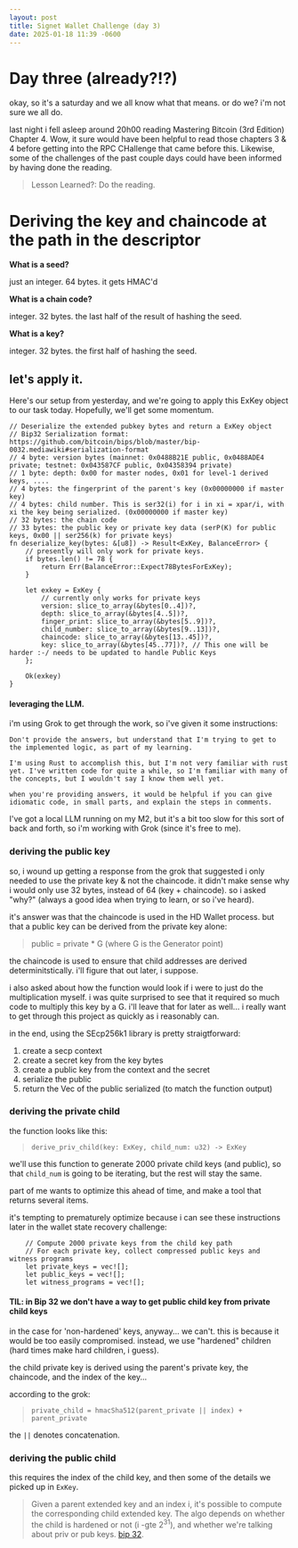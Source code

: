 ```yaml
---
layout: post
title: Signet Wallet Challenge (day 3)
date: 2025-01-18 11:39 -0600
---
```



# Day three (already?!?)

okay, so it's a saturday and we all know what that means. or do we? i'm not sure we all do.

last night i fell asleep around 20h00 reading Mastering Bitcoin (3rd Edition) Chapter 4. Wow, it sure would have been helpful to read those chapters 3 & 4 before getting into the RPC CHallenge that came before this. Likewise, some of the challenges of the past couple days could have been informed by having done the reading.

> Lesson Learned?: Do the reading.

# Deriving the key and chaincode at the path in the descriptor

**What is a seed?**

just an integer. 64 bytes. it gets HMAC'd

**What is a chain code?**

integer. 32 bytes. the last half of the result of hashing the seed.

**What is a key?**

integer. 32 bytes. the first half of hashing the seed.

## let's apply it.

Here's our setup from yesterday, and we're going to apply this ExKey object to our task today. Hopefully, we'll get some momentum.


```
// Deserialize the extended pubkey bytes and return a ExKey object
// Bip32 Serialization format: https://github.com/bitcoin/bips/blob/master/bip-0032.mediawiki#serialization-format
// 4 byte: version bytes (mainnet: 0x0488B21E public, 0x0488ADE4 private; testnet: 0x043587CF public, 0x04358394 private)
// 1 byte: depth: 0x00 for master nodes, 0x01 for level-1 derived keys, ....
// 4 bytes: the fingerprint of the parent's key (0x00000000 if master key)
// 4 bytes: child number. This is ser32(i) for i in xi = xpar/i, with xi the key being serialized. (0x00000000 if master key)
// 32 bytes: the chain code
// 33 bytes: the public key or private key data (serP(K) for public keys, 0x00 || ser256(k) for private keys)
fn deserialize_key(bytes: &[u8]) -> Result<ExKey, BalanceError> {
    // presently will only work for private keys.
    if bytes.len() != 78 {
        return Err(BalanceError::Expect78BytesForExKey);
    }

    let exkey = ExKey {
        // currently only works for private keys
        version: slice_to_array(&bytes[0..4])?,
        depth: slice_to_array(&bytes[4..5])?,
        finger_print: slice_to_array(&bytes[5..9])?,
        child_number: slice_to_array(&bytes[9..13])?,
        chaincode: slice_to_array(&bytes[13..45])?,
        key: slice_to_array(&bytes[45..77])?, // This one will be harder :-/ needs to be updated to handle Public Keys
    };

    Ok(exkey)
}

```

#### leveraging the LLM.

i'm using Grok to get through the work, so i've given it some instructions:

```
Don't provide the answers, but understand that I'm trying to get to the implemented logic, as part of my learning.

I'm using Rust to accomplish this, but I'm not very familiar with rust yet. I've written code for quite a while, so I'm familiar with many of the concepts, but I wouldn't say I know them well yet.

when you're providing answers, it would be helpful if you can give idiomatic code, in small parts, and explain the steps in comments.

```

I've got a local LLM running on my M2, but it's a bit too slow for this sort of back and forth, so i'm working with Grok (since it's free to me).

### deriving the public key

so, i wound up getting a response from the grok that suggested i only needed to use the private key & not the chaincode. it didn't make sense why i would only use 32 bytes, instead of 64 (key + chaincode). so i asked "why?" (always a good idea when trying to learn, or so i've heard).

it's answer was that the chaincode is used in the HD Wallet process. but that a public key can be derived from the private key alone:

> public = private * G (where G is the Generator point)

the chaincode is used to ensure that child addresses are derived determinitstically. i'll figure that out later, i suppose.

i also asked about how the function would look if i were to just do the multiplication myself. i was quite surprised to see that it required so much code to multiply this key by a G. i'll leave that for later as well... i really want to get through this project as quickly as i reasonably can.

in the end, using the SEcp256k1 library is pretty straigtforward:

1. create a secp context
2. create a secret key from the key bytes
3. create a public key from the context and the secret
4. serialize the public
5. return the Vec of the public serialized (to match the function output)

### deriving the private child 

the function looks like this:

> `derive_priv_child(key: ExKey, child_num: u32) -> ExKey `

we'll use this function to generate 2000 private child keys (and public), so that `child_num` is going to be iterating, but the rest will stay the same.

part of me wants to optimize this ahead of time, and make a tool that returns several items.

it's tempting to prematurely optimize because i can see these instructions later in the wallet state recovery challenge:

```
    // Compute 2000 private keys from the child key path
    // For each private key, collect compressed public keys and witness programs
    let private_keys = vec![];
    let public_keys = vec![];
    let witness_programs = vec![];
```

#### TIL: in Bip 32 we don't have a way to get public child key from private child keys

in the case for 'non-hardened' keys, anyway... we can't. this is because it would be too easily compromised. instead, we use "hardened" children (hard times make hard children, i guess).

the child private key is derived using the parent's private key, the chaincode, and the index of the key...

according to the grok:

> `private_child = hmacSha512(parent_private || index) + parent_private`

the `||` denotes concatenation.

### deriving the public child

this requires the index of the child key, and then some of the details we picked up in `ExKey`.

> Given a parent extended key and an index i, it's possible to compute the corresponding child extended key. The algo depends on whether the child is hardened or not (i -gte 2<sup>31</sup>), and whether we're talking about priv or pub keys. [bip 32](https://github.com/bitcoin/bips/blob/master/bip-0032.mediawiki#child-key-derivation-ckd-functions).



